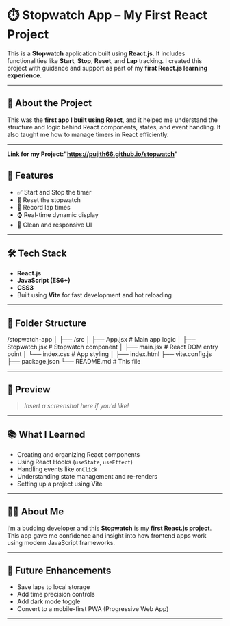 # ⏱️ Stopwatch App – My First React Project

This is a **Stopwatch** application built using **React.js**. It includes functionalities like **Start**, **Stop**, **Reset**, and **Lap** tracking. I created this project with guidance and support as part of my **first React.js learning experience**.

---

## 🚀 About the Project

This was the **first app I built using React**, and it helped me understand the structure and logic behind React components, states, and event handling. It also taught me how to manage timers in React efficiently.

---
**Link for my Project:"https://pujith66.github.io/stopwatch"**

## 🔧 Features

- ✅ Start and Stop the timer
- 🔁 Reset the stopwatch
- 📄 Record lap times
- ⌚ Real-time dynamic display
- 📱 Clean and responsive UI

---

## 🛠️ Tech Stack

- **React.js**
- **JavaScript (ES6+)**
- **CSS3**
- Built using **Vite** for fast development and hot reloading

---

## 📂 Folder Structure

/stopwatch-app
│
├── /src
│ ├── App.jsx # Main app logic
│ ├── Stopwatch.jsx # Stopwatch component
│ ├── main.jsx # React DOM entry point
│ └── index.css # App styling
│
├── index.html
├── vite.config.js
├── package.json
└── README.md # This file

---

## 📸 Preview

> _Insert a screenshot here if you'd like!_

---

## 📚 What I Learned

- Creating and organizing React components
- Using React Hooks (`useState`, `useEffect`)
- Handling events like `onClick`
- Understanding state management and re-renders
- Setting up a project using Vite

---

## 🙋‍♂️ About Me

I’m a budding developer and this **Stopwatch** is my **first React.js project**. This app gave me confidence and insight into how frontend apps work using modern JavaScript frameworks.

---

## 📌 Future Enhancements

- Save laps to local storage
- Add time precision controls
- Add dark mode toggle
- Convert to a mobile-first PWA (Progressive Web App)

---

